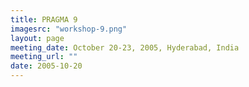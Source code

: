 ```yaml
---
title: PRAGMA 9
imagesrc: "workshop-9.png"
layout: page
meeting_date: October 20-23, 2005, Hyderabad, India
meeting_url: "" 
date: 2005-10-20
---
```


